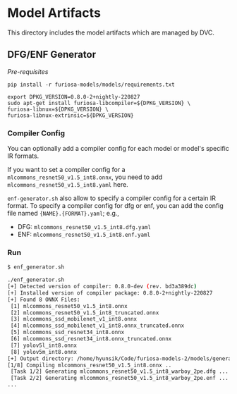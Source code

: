 # Model Artifacts

This directory includes the model artifacts which are managed by DVC.

## DFG/ENF Generator
*Pre-requisites*
```
pip install -r furiosa-models/models/requirements.txt

export DPKG_VERSION=0.8.0-2+nightly-220827
sudo apt-get install furiosa-libcompiler=${DPKG_VERSION} \
furiosa-libnux=${DPKG_VERSION} \
furiosa-libnux-extrinsic=${DPKG_VERSION}
```   

### Compiler Config
You can optionally add a compiler config for each model or model's specific IR formats.

If you want to set a compiler config for a `mlcommons_resnet50_v1.5_int8.onnx`, 
you need to add `mlcommons_resnet50_v1.5_int8.yaml` here.

`enf-generator.sh` also allow to specify a compiler config for a certain IR format.
To specify a compiler config for dfg or enf, you can add the config file named `{NAME}.{FORMAT}.yaml`; e.g.,
* DFG: `mlcommons_resnet50_v1.5_int8.dfg.yaml`
* ENF: `mlcommons_resnet50_v1.5_int8.enf.yaml`

### Run
```sh 
$ enf_generator.sh

./enf_generator.sh 
[+] Detected version of compiler: 0.8.0-dev (rev. bd3a389dc)
[+] Installed version of compiler package: 0.8.0-2+nightly-220827
[+] Found 8 ONNX Files:
 [1] mlcommons_resnet50_v1.5_int8.onnx
 [2] mlcommons_resnet50_v1.5_int8_truncated.onnx
 [3] mlcommons_ssd_mobilenet_v1_int8.onnx
 [4] mlcommons_ssd_mobilenet_v1_int8.onnx_truncated.onnx
 [5] mlcommons_ssd_resnet34_int8.onnx
 [6] mlcommons_ssd_resnet34_int8.onnx_truncated.onnx
 [7] yolov5l_int8.onnx
 [8] yolov5m_int8.onnx
[+] Output directory: /home/hyunsik/Code/furiosa-models-2/models/generated/0.8.0-dev_bd3a389dc
[1/8] Compiling mlcommons_resnet50_v1.5_int8.onnx ..
 [Task 1/2] Generating mlcommons_resnet50_v1.5_int8_warboy_2pe.dfg ... (Skipped)
 [Task 2/2] Generating mlcommons_resnet50_v1.5_int8_warboy_2pe.enf ... (Skipped)
...
```